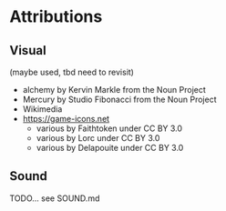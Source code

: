 # Attributions

## Visual

(maybe used, tbd need to revisit)

- alchemy by Kervin Markle from the Noun Project
- Mercury by Studio Fibonacci from the Noun Project
- Wikimedia
- https://game-icons.net
  - various by Faithtoken under CC BY 3.0
  - various by Lorc under CC BY 3.0
  - various by Delapouite under CC BY 3.0

## Sound

TODO... see SOUND.md
